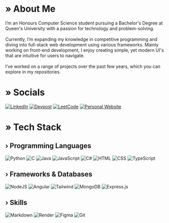 # » About Me
I’m an Honours Computer Science student pursuing a Bachelor's Degree at Queen's University with a passion for technology and problem-solving.<br><br>
Currently, I’m expanding my knowledge in competitive programming and diving into full-stack web development using various frameworks. Mainly working on front-end development, I enjoy creating simple, yet modern UI's that are intuitive for users to navigate. <br><br>
I’ve worked on a range of projects over the past few years, which you can explore in my repositories. 

# » Socials
[![LinkedIn](https://img.shields.io/badge/LinkedIn-%230077B5.svg?style=for-the-badge&logo=linkedin&logoColor=white)](https://linkedin.com/in/mohnish-sheth)
[![Devpost](https://img.shields.io/badge/Devpost%0A%0A-023047.svg?style=for-the-badge&logo=devpost&logoColor=white)](https://devpost.com/mohnish_s)
[![LeetCode](https://img.shields.io/badge/LeetCode%0A%0A-ffa116?style=for-the-badge&logo=leetcode&logoColor=white)](https://leetcode.com/u/MohnishS/) 
[![Personal Website](https://img.shields.io/badge/Personal%20Website-%230077B5.svg?style=for-the-badge&logo=linkedin&logoColor=white)](https://personal-website-minoushs-projects.vercel.app/)

# » Tech Stack

## › Programming Languages
![Python](https://img.shields.io/badge/Python-3670A0?style=for-the-badge&logo=python&logoColor=ffdd54)
![C](https://img.shields.io/badge/-3670A0?style=for-the-badge&logo=C&logoColor=FFFFFF)
![Java](https://img.shields.io/badge/Java-%23ED8B00.svg?style=for-the-badge&logo=openjdk&logoColor=white) 
![JavaScript](https://img.shields.io/badge/JavaScript-%23323330.svg?style=for-the-badge&logo=javascript&logoColor=%23F7DF1E)
![C#](https://img.shields.io/badge/C%23-239120?style=for-the-badge&logo=C&logoColor=white) 
![HTML](https://img.shields.io/badge/HTML-%23E34F26.svg?style=for-the-badge&logo=html5&logoColor=white) 
![CSS](https://img.shields.io/badge/CSS-%231572B6.svg?style=for-the-badge&logo=css3&logoColor=white) 
![TypeScript](https://img.shields.io/badge/TypeScript-007ACC?style=for-the-badge&logo=typescript&logoColor=white)

## › Frameworks & Databases
![NodeJS](https://img.shields.io/badge/Node.js-6DA55F?style=for-the-badge&logo=node.js&logoColor=white) 
![Angular](https://img.shields.io/badge/Angular-DD0031?style=for-the-badge&logo=angular&logoColor=white)
![Tailwind](https://img.shields.io/badge/Tailwind-38B2AC?style=for-the-badge&logo=tailwind-css&logoColor=white)
![MongoDB](https://img.shields.io/badge/MongoDB-%234ea94b.svg?style=for-the-badge&logo=mongodb&logoColor=white) 
![Express.js](https://img.shields.io/badge/Express.js-%23404d59.svg?style=for-the-badge&logo=express&logoColor=%2361DAFB) 

## › Skills
![Markdown](https://img.shields.io/badge/Markdown-%23000000.svg?style=for-the-badge&logo=markdown&logoColor=white) 
![Render](https://img.shields.io/badge/Render-%23000000.svg?style=for-the-badge&logo=render&logoColor=white) 
![Figma](https://img.shields.io/badge/Figma-%23F24E1E.svg?style=for-the-badge&logo=figma&logoColor=white) 
![Git](https://img.shields.io/badge/Git-%23F05033.svg?style=for-the-badge&logo=git&logoColor=white)
